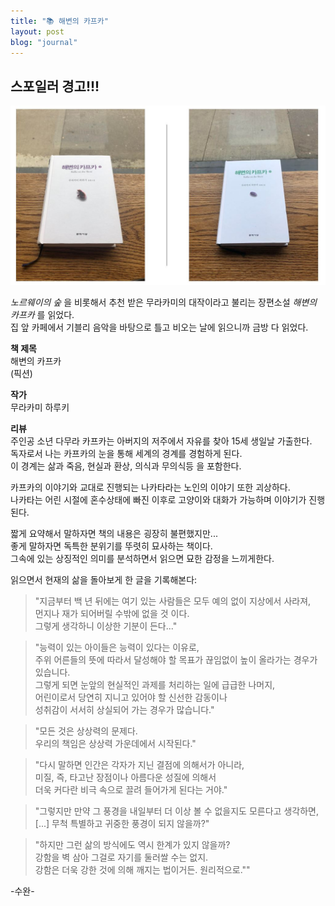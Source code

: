 ```yaml
---
title: "📚 해변의 카프카"
layout: post
blog: "journal"
---
```


## 스포일러 경고!!!

![kafka](/assets/kafka.JPG)

_노르웨이의 숲_ 을 비롯해서 추천 받은 무라카미의 대작이라고 불리는 장편소설 _해변의 카프카_ 를 읽었다.   
집 앞 카페에서 기블리 음악을 바탕으로 틀고 비오는 날에 읽으니까 금방 다 읽었다. 

**책 제목**   
해변의 카프카   
(픽션)

**작가**   
무라카미 하루키

**리뷰**      
주인공 소년 다무라 카프카는 아버지의 저주에서 자유를 찾아 15세 생일날 가출한다.   
독자로서 나는 카프카의 눈을 통해 세계의 경계를 경험하게 된다.   
이 경계는 삶과 죽음, 현실과 환상, 의식과 무의식등 을 포함한다.   

카프카의 이야기와 교대로 진행되는 나카타라는 노인의 이야기 또한 괴상하다.    
나카타는 어린 시절에 혼수상태에 빠진 이후로 고양이와 대화가 가능하며 이야기가 진행된다. 

짧게 요약해서 말하자면 책의 내용은 굉장히 불편했지만...   
좋게 말하자면 독특한 분위기를 뚜렷히 묘사하는 책이다.   
그속에 있는 상징적인 의미를 분석하면서 읽으면 묘한 감정을 느끼게한다.    

읽으면서 현재의 삶을 돌아보게 한 글을 기록해본다:

> "지금부터 백 년 뒤에는 여기 있는 사람들은 모두 예의 없이 지상에서 사라져,   
> 먼지나 재가 되어버릴 수밖에 없을 것 이다.    
> 그렇게 생각하니 이상한 기분이 든다..."

> "능력이 있는 아이들은 능력이 있다는 이유로,   
> 주위 어른들의 뜻에 따라서 달성해야 할 목표가 끊임없이 높이 올라가는 경우가 있습니다.   
> 그렇게 되면 눈앞의 현실적인 과제를 처리하는 일에 급급한 나머지,   
> 어린이로서 당연히 지니고 있어야 할 신선한 감동이나   
> 성취감이 서서히 상실되어 가는 경우가 많습니다."

> "모든 것은 상상력의 문제다.   
> 우리의 책임은 상상력 가운데에서 시작된다."

> "다시 말하면 인간은 각자가 지닌 결점에 의해서가 아니라,   
> 미질, 즉, 타고난 장점이나 아름다운 성질에 의해서   
> 더욱 커다란 비극 속으로 끌려 들어가게 된다는 거야."

> "그렇지만 만약 그 풍경을 내일부터 더 이상 볼 수 없을지도 모른다고 생각하면,   
> [...] 무척 특별하고 귀중한 풍경이 되지 않을까?"

> "하지만 그런 삶의 방식에도 역시 한계가 있지 않을까?   
> 강함을 벽 삼아 그걸로 자기를 둘러쌀 수는 없지.   
> 강함은 더욱 강한 것에 의해 깨지는 법이거든. 원리적으로.""

-수완-

